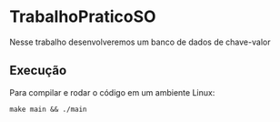 # TrabalhoPraticoSO

Nesse trabalho desenvolveremos um banco de dados de chave-valor

## Execução

Para compilar e rodar o código em um ambiente Linux:

```make main && ./main```